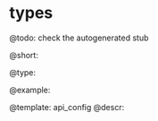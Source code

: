 types
=============

@todo:
	check the autogenerated stub


@short:
	

@type:

@example:

@template:	api_config
@descr:


